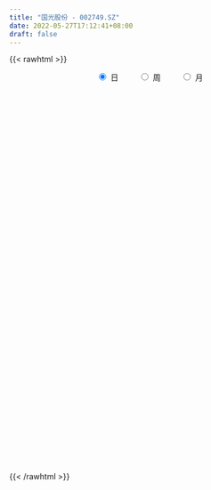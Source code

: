 ```yaml
---
title: "国光股份 - 002749.SZ"
date: 2022-05-27T17:12:41+08:00
draft: false
---
```

{{< rawhtml >}}
    <div style="text-align: center">
        <label style="padding: 1rem;"><input style="margin-right: .5rem" type="radio" name="period" value="D" checked onclick="period_change(this)">日</label>
        <label style="padding: 1rem;"><input style="margin-right: .5rem" type="radio" name="period" value="W" onclick="period_change(this)">周</label>
        <label style="padding: 1rem;"><input style="margin-right: .5rem" type="radio" name="period" value="M" onclick="period_change(this)">月</label>
    </div>
    <div id="chart" style="height: 700px;"></div> 
    <script type="text/javascript">
        const D_v = [9817.64,6810.3,6644.38,10791.42,9591.44,12497.02,9672.7,14234.8,14918.16,9779.6,10439.52,9036.91,10889.94,10435.05,11565.46,10648.99,8795.17,7578.33,17643.97,38269.73,20052.4,9206.77,11705.84,20685.32,8257.22,9374.84,6937.86,8348.95,11379.82,9126.56,8772.72,11186.77,11534.16,6426.44,8635.81,5740.5,11529.08,7577.54,14441.18,7891.84,14193.65,9407.53,4307.14,6549.4,7097.31,9348.91,11517.85,20452.69,10321.7,12765.94,18443.71,5626.1,13160.36,23791.3,13500.43,12505.81,13829.43,7032.11,11682.35,8799.31,39703.59,26715.38,24469.45,28430.51,20807.59,13438.06,21758.08,21716.42,18259.38,13481.73,14653.24,11564.28,11823.86,12579.0,10640.93,16034.87,13812.58,25119.78,14049.4,11939.57,19808.44,13312.33,15206.02,20135.76,25889.21,25656.78,32712.05,26075.63,18724.12,18248.59,30757.99,23300.27,26828.99,17882.11,11355.42,11043.92,10311.3,7605.88,6691.79,6718.62,20251.28,16250.62,9460.61,9299.89,6903.41,12028.29,41428.78,13738.02,13972.67,11404.8,9617.3,9089.46,11852.36,7971.91,8912.51,6117.69,5939.26,6946.0,5128.14,11152.39,8620.28,12046.15,14158.89,13360.2,17954.62,15746.25,26049.22,14254.88,19467.22,22193.07,11066.13,18268.5,16635.42,12708.67,11985.0,8330.0,13090.77,17153.14,16309.17,19740.31,19904.99,13745.9,18206.13,36800.79,38426.51,21342.24,22515.76,16524.69,19436.07,15844.43,18349.74,14714.54,12758.22,11837.4,18440.78,10529.19,13658.23,10962.13,10394.32,10060.47,7511.98,9258.78,8315.66,9572.92,15327.27,9473.74,18329.36,21710.11,33604.6,45794.44,34944.11,17402.13,8795.73,9375.85,9058.81,12861.38,17298.91,16884.0,12864.97,17856.0,23668.0,10577.0,9271.53,46684.0,70603.23,112648.92,69843.42,72574.57,73195.5,43011.16,35649.97,33315.87,35355.52,42266.8,29633.05,29843.94,39246.93,32531.65,54153.47,39222.81,30106.1,37028.64,26732.01,21112.98,12546.0,11697.79,32971.88,18885.16,17055.44,12981.0,11424.91,28909.16,27003.79,27290.15,13813.12,15634.1,15228.71,19013.44,38860.24,58629.97,55408.58,30636.49,52170.58,33893.61,43394.75,61342.21,46300.39,34120.9,38877.67,29979.87,34389.51,29361.83,34989.38,57524.97,31163.28,31260.14,42118.02,34492.32,23803.22,28003.52,47341.65,87259.42,39202.34,31692.32,24962.78,59324.61,345174.73,221975.91,120135.15,111812.6]
const D_histogram = [0.0,0.0030504843,0.0011324708,-0.0086837879,-0.0143709518,-0.0201896787,-0.0141441535,-0.0046101579,-0.003755689,0.0050560061,0.0116616892,0.0165182084,0.0144850677,0.0118511766,0.0058375063,0.0023789077,0.0031929326,0.0010190507,-0.0072874672,-0.045202048,-0.0727421099,-0.0890494511,-0.0779090054,-0.0587078871,-0.0403241655,-0.0258198412,-0.0181946368,-0.0158584194,-0.0131838453,-0.0060358428,-0.0026926844,0.0049697169,0.0005673591,-0.0005545929,0.0048047569,0.0033280682,-0.0061095887,-0.0106663123,-0.0056592123,-0.0011486425,0.0071883882,0.0062320552,0.0051027048,0.0001727676,0.001855376,0.0082091974,0.0065325607,-0.0125871436,-0.0253800178,-0.0422155257,-0.0431328389,-0.0439140049,-0.0351067463,-0.0375191879,-0.0317803182,-0.0249004869,-0.02197455,-0.0203856911,-0.0071889793,0.0107316623,0.0487543534,0.0729322295,0.0826272623,0.0969007681,0.0874903735,0.0785072748,0.0719538294,0.0496295123,0.0484334918,0.0548166313,0.0592493212,0.0564761425,0.052942834,0.0446325173,0.0336619783,0.0340051698,0.0319820419,0.0347502805,0.0402973362,0.0428383409,0.0513755951,0.0524936726,0.0469134411,0.0466761085,0.0503254535,0.068587621,0.0705487259,0.0576639131,0.0553674979,0.0528287108,0.0401696073,0.0011453818,-0.0361384373,-0.0833963237,-0.1098982916,-0.1061540574,-0.0990034593,-0.0954829698,-0.0948301001,-0.0914275582,-0.1093607909,-0.1163882978,-0.1140704018,-0.1007659655,-0.093525888,-0.0890023794,-0.1011938446,-0.1098904272,-0.1163155464,-0.1175879689,-0.1078102596,-0.0926178285,-0.0808646216,-0.0573398952,-0.0300347947,-0.0060882805,0.0101338059,0.0218917111,0.0314361159,0.0440117,0.0527370828,0.0653384173,0.0751881108,0.0844952806,0.097153438,0.0985442005,0.1150454694,0.1161758315,0.126065684,0.1300335481,0.121667643,0.0926306534,0.0850251665,0.0766984587,0.0606955801,0.0493250061,0.0244808867,0.0117942805,-0.0013770807,-0.0035457963,-0.0093093749,-0.0145075192,-0.0040613118,0.0275094431,0.0549931639,0.0683680457,0.0714237911,0.0764189817,0.0828191617,0.0721024157,0.0591657908,0.052873291,0.0434623606,0.0349927878,0.0312171882,0.0230246409,0.0267932181,0.0122092909,0.0012116483,-0.0156946841,-0.0229060862,-0.0310964646,-0.0356541211,-0.0401163276,-0.0604221903,-0.0594875936,-0.0807380266,-0.0833887676,-0.0678048168,-0.0976327994,-0.1322931586,-0.1603716881,-0.1612680385,-0.160309612,-0.1422764747,-0.1166575599,-0.089230984,-0.0619121539,-0.0378217022,-0.0125598836,-0.0009676628,0.0101878793,0.0185918498,0.0553696885,0.1372145444,0.1971375392,0.2166405267,0.2142834316,0.2084729053,0.1809713832,0.1577641968,0.1387246307,0.1223537392,0.0895171207,0.0566076821,0.0146422523,-0.0489314623,-0.1063822171,-0.1523631975,-0.1859085911,-0.2213346936,-0.2599431547,-0.2548720965,-0.2252227919,-0.1899458941,-0.152558078,-0.1042274908,-0.0769250836,-0.0478298098,-0.0296398879,-0.0141742967,0.0206500973,0.0307826614,0.0385647187,0.0437586475,0.0550696033,0.0551435468,0.0636482081,0.0818367255,0.1186884632,0.0888883652,0.0848315358,0.0956849615,0.0876296837,0.096031496,0.1028570727,0.0768956176,0.0259472318,-0.051777998,-0.1015250484,-0.0928230812,-0.0702012104,-0.0167848742,0.028199068,0.046132211,0.056052672,0.0734049032,0.066877546,0.059306234,0.0500914949,0.0589460551,0.0541811427,0.0272725422,0.0127986108,-0.0031330168,0.0476428063,0.0619437854,0.053111207,0.0163873687,-0.0346157528]
const D_fast = [0.0,0.0038131054,0.0021782096,-0.0098089961,-0.019088898,-0.0299550445,-0.0274455577,-0.0190641015,-0.019148555,-0.0090728583,0.0004482472,0.0094343184,0.0110224447,0.0113513477,0.006797054,0.0039331823,0.0055454403,0.0036263212,-0.0065020636,-0.0557171563,-0.1014427457,-0.1400124497,-0.1483492554,-0.1438251088,-0.1355224286,-0.1274730646,-0.1243965194,-0.1260249069,-0.1266462941,-0.1210072523,-0.118337265,-0.1094324344,-0.1136929525,-0.1149535527,-0.1083930137,-0.1090376854,-0.1200027394,-0.127226041,-0.1236337442,-0.119410335,-0.1092762072,-0.1086745264,-0.1085282006,-0.113414946,-0.1112684935,-0.1028623727,-0.1029058693,-0.1251723595,-0.1443102381,-0.1716996274,-0.1834001504,-0.1951598176,-0.1951292456,-0.2069214841,-0.209127694,-0.2084729844,-0.211040685,-0.2145482489,-0.2031487819,-0.1825452248,-0.1323339453,-0.0899230118,-0.0595711635,-0.0210724657,-0.0086102669,0.0020334531,0.013468465,0.0035515261,0.0144638784,0.0345511758,0.053796196,0.0651420529,0.074844453,0.0776922656,0.0751372211,0.0839817051,0.0899540877,0.1014098964,0.1170312862,0.130281876,0.151663029,0.1659045247,0.1720526534,0.183484348,0.1997150563,0.2351241291,0.2547224155,0.256253581,0.2677990402,0.2784674309,0.2758507292,0.2371128492,0.1907944207,0.1226874534,0.0687109126,0.0459166324,0.0283163657,0.0079661128,-0.0150885426,-0.0345428903,-0.0798163206,-0.115940902,-0.1421406065,-0.1540276615,-0.170169056,-0.1878961423,-0.2253860686,-0.261555258,-0.2970592638,-0.3277286785,-0.3449035341,-0.3528655602,-0.3613285087,-0.3521387561,-0.3323423543,-0.3099179102,-0.2911623723,-0.2739315393,-0.2565281056,-0.2329495964,-0.2110399429,-0.1821040042,-0.1534572829,-0.1230262929,-0.0860797761,-0.0600529634,-0.0147903271,0.0153839928,0.0567902663,0.0932665174,0.1153175231,0.1094381968,0.1230890016,0.1339369084,0.1331079248,0.1340686023,0.1153447047,0.1056066685,0.0920910371,0.0890358725,0.0809449501,0.0721199261,0.0815508055,0.1199989212,0.161230933,0.1916978261,0.2126095194,0.2367094554,0.2638144258,0.2711232838,0.2729781066,0.2799039295,0.2813585893,0.2816372134,0.2856659109,0.2832295238,0.2936964055,0.282164801,0.2714700705,0.2506400671,0.2377021434,0.2217376489,0.2082664621,0.1937751737,0.1583637634,0.1444264617,0.1029915221,0.0794935891,0.0781263358,0.0238901534,-0.0438434955,-0.112014947,-0.1532283071,-0.1923472836,-0.2098832649,-0.2134287401,-0.2083099102,-0.1964691186,-0.1818340925,-0.1597122447,-0.1483619396,-0.1346594277,-0.1216074947,-0.0709872339,0.045161258,0.1543686376,0.2280317569,0.2792455197,0.3255532197,0.3432945434,0.3595284062,0.3751699978,0.3893875411,0.3789302028,0.3601726847,0.3218678179,0.2460612378,0.1620149288,0.077943149,-0.0020793925,-0.0928391683,-0.1964334181,-0.255080384,-0.2817367774,-0.2939463531,-0.2946980566,-0.2724243421,-0.2643532058,-0.2472153844,-0.2364354344,-0.2245134174,-0.1845264991,-0.1666982696,-0.1492750326,-0.133141442,-0.1080630854,-0.0942032551,-0.0697865419,-0.031138843,0.0353850104,0.0278070038,0.0449580583,0.0797327243,0.0935848675,0.1259945539,0.1585343987,0.151796848,0.1073352702,0.0166655409,-0.0584627717,-0.0729665748,-0.0678950065,-0.0186748889,0.0333588203,0.0628250161,0.0867586451,0.1224621021,0.1326541313,0.1399093778,0.1432175125,0.1668085865,0.1755889598,0.1554984948,0.1442242161,0.1275093343,0.190195859,0.2199827845,0.2244280078,0.1918010117,0.1321439519]
const D_slow = [0.0,0.0007626211,0.0010457388,-0.0011252082,-0.0047179461,-0.0097653658,-0.0133014042,-0.0144539437,-0.0153928659,-0.0141288644,-0.0112134421,-0.00708389,-0.0034626231,-0.0004998289,0.0009595477,0.0015542746,0.0023525077,0.0026072704,0.0007854036,-0.0105151084,-0.0287006358,-0.0509629986,-0.07044025,-0.0851172217,-0.0951982631,-0.1016532234,-0.1062018826,-0.1101664875,-0.1134624488,-0.1149714095,-0.1156445806,-0.1144021514,-0.1142603116,-0.1143989598,-0.1131977706,-0.1123657535,-0.1138931507,-0.1165597288,-0.1179745319,-0.1182616925,-0.1164645954,-0.1149065816,-0.1136309054,-0.1135877135,-0.1131238695,-0.1110715702,-0.10943843,-0.1125852159,-0.1189302203,-0.1294841018,-0.1402673115,-0.1512458127,-0.1600224993,-0.1694022963,-0.1773473758,-0.1835724975,-0.189066135,-0.1941625578,-0.1959598026,-0.1932768871,-0.1810882987,-0.1628552413,-0.1421984258,-0.1179732337,-0.0961006404,-0.0764738217,-0.0584853643,-0.0460779863,-0.0339696133,-0.0202654555,-0.0054531252,0.0086659104,0.0219016189,0.0330597483,0.0414752428,0.0499765353,0.0579720458,0.0666596159,0.0767339499,0.0874435352,0.1002874339,0.1134108521,0.1251392123,0.1368082395,0.1493896028,0.1665365081,0.1841736896,0.1985896679,0.2124315423,0.22563872,0.2356811219,0.2359674673,0.226932858,0.2060837771,0.1786092042,0.1520706898,0.127319825,0.1034490826,0.0797415575,0.056884668,0.0295444702,0.0004473958,-0.0280702047,-0.053261696,-0.076643168,-0.0988937629,-0.124192224,-0.1516648308,-0.1807437174,-0.2101407097,-0.2370932745,-0.2602477317,-0.2804638871,-0.2947988609,-0.3023075596,-0.3038296297,-0.3012961782,-0.2958232504,-0.2879642215,-0.2769612965,-0.2637770257,-0.2474424214,-0.2286453937,-0.2075215736,-0.1832332141,-0.1585971639,-0.1298357966,-0.1007918387,-0.0692754177,-0.0367670307,-0.0063501199,0.0168075434,0.038063835,0.0572384497,0.0724123447,0.0847435963,0.0908638179,0.0938123881,0.0934681179,0.0925816688,0.0902543251,0.0866274453,0.0856121173,0.0924894781,0.1062377691,0.1233297805,0.1411857282,0.1602904737,0.1809952641,0.199020868,0.2138123157,0.2270306385,0.2378962286,0.2466444256,0.2544487227,0.2602048829,0.2669031874,0.2699555101,0.2702584222,0.2663347512,0.2606082296,0.2528341135,0.2439205832,0.2338915013,0.2187859537,0.2039140553,0.1837295487,0.1628823568,0.1459311526,0.1215229527,0.0884496631,0.048356741,0.0080397314,-0.0320376716,-0.0676067902,-0.0967711802,-0.1190789262,-0.1345569647,-0.1440123902,-0.1471523611,-0.1473942768,-0.144847307,-0.1401993446,-0.1263569224,-0.0920532863,-0.0427689015,0.0113912301,0.064962088,0.1170803144,0.1623231602,0.2017642094,0.2364453671,0.2670338019,0.2894130821,0.3035650026,0.3072255656,0.2949927001,0.2683971458,0.2303063464,0.1838291987,0.1284955253,0.0635097366,-0.0002082875,-0.0565139855,-0.104000459,-0.1421399785,-0.1681968512,-0.1874281221,-0.1993855746,-0.2067955466,-0.2103391207,-0.2051765964,-0.197480931,-0.1878397514,-0.1769000895,-0.1631326887,-0.149346802,-0.1334347499,-0.1129755686,-0.0833034528,-0.0610813615,-0.0398734775,-0.0159522371,0.0059551838,0.0299630578,0.055677326,0.0749012304,0.0813880384,0.0684435389,0.0430622768,0.0198565064,0.0023062039,-0.0018900147,0.0051597523,0.0166928051,0.0307059731,0.0490571989,0.0657765854,0.0806031439,0.0931260176,0.1078625314,0.1214078171,0.1282259526,0.1314256053,0.1306423511,0.1425530527,0.158038999,0.1713168008,0.175413643,0.1667597048]
const D_data = [['2021-05-18', 9.5654, 9.5463, 9.4315, 9.6324],['2021-05-19', 9.5176, 9.5941, 9.4698, 9.6324],['2021-05-20', 9.5846, 9.5367, 9.4507, 9.6133],['2021-05-21', 9.5367, 9.4028, 9.3933, 9.5463],['2021-05-24', 9.4028, 9.4028, 9.355, 9.422],['2021-05-25', 9.4028, 9.355, 9.288, 9.4028],['2021-05-26', 9.3646, 9.4889, 9.3646, 9.5272],['2021-05-27', 9.5654, 9.5654, 9.4889, 9.6037],['2021-05-28', 9.5654, 9.4793, 9.4698, 9.6324],['2021-05-31', 9.4985, 9.6037, 9.4698, 9.6133],['2021-06-01', 9.5367, 9.6228, 9.5367, 9.6611],['2021-06-02', 9.6515, 9.642, 9.5941, 9.6707],['2021-06-03', 9.6133, 9.575, 9.508, 9.6228],['2021-06-04', 9.7118, 9.5651, 9.5358, 9.7118],['2021-06-07', 9.614, 9.5064, 9.4771, 9.6825],['2021-06-08', 9.5162, 9.5162, 9.4477, 9.5553],['2021-06-09', 9.5162, 9.5651, 9.4575, 9.5651],['2021-06-10', 9.5749, 9.526, 9.4966, 9.5749],['2021-06-11', 9.5162, 9.4184, 9.4086, 9.5651],['2021-06-15', 9.4282, 8.9, 8.8022, 9.4868],['2021-06-16', 8.8805, 8.8022, 8.6849, 8.9294],['2021-06-17', 8.8316, 8.7533, 8.7436, 8.8805],['2021-06-18', 8.7827, 9.0076, 8.7142, 9.0272],['2021-06-21', 9.037, 9.125, 8.8022, 9.1641],['2021-06-22', 9.1152, 9.1641, 9.0467, 9.213],['2021-06-23', 9.1934, 9.1641, 9.0663, 9.2032],['2021-06-24', 9.1054, 9.1054, 9.0663, 9.1739],['2021-06-25', 9.1152, 9.037, 9.0272, 9.1739],['2021-06-28', 8.9978, 9.0272, 8.9489, 9.0761],['2021-06-29', 9.0272, 9.0859, 8.9783, 9.1934],['2021-06-30', 9.0761, 9.0467, 8.9489, 9.1641],['2021-07-01', 9.1934, 9.1152, 9.0467, 9.2912],['2021-07-02', 9.1641, 8.9587, 8.8707, 9.1739],['2021-07-05', 8.9587, 8.9685, 8.8707, 9.0174],['2021-07-06', 8.9685, 9.0467, 8.8511, 9.0663],['2021-07-07', 9.0467, 8.9587, 8.9294, 9.0467],['2021-07-08', 8.9587, 8.812, 8.7827, 8.9783],['2021-07-09', 8.8414, 8.812, 8.7044, 8.8511],['2021-07-12', 8.9, 8.9098, 8.7631, 8.9783],['2021-07-13', 8.9587, 8.9098, 8.8414, 8.9587],['2021-07-14', 8.8805, 8.9783, 8.8805, 9.0467],['2021-07-15', 8.9489, 8.8707, 8.8316, 8.9783],['2021-07-16', 8.8511, 8.8511, 8.812, 8.9],['2021-07-19', 8.8707, 8.7729, 8.7436, 8.8707],['2021-07-20', 8.7436, 8.8316, 8.6946, 8.8805],['2021-07-21', 8.7827, 8.9, 8.7338, 8.9294],['2021-07-22', 8.9294, 8.8022, 8.7533, 8.9294],['2021-07-23', 8.8022, 8.5088, 8.4795, 8.8022],['2021-07-26', 8.4404, 8.4697, 8.3817, 8.5577],['2021-07-27', 8.4697, 8.2937, 8.2937, 8.5088],['2021-07-28', 8.2937, 8.3915, 8.0198, 8.4306],['2021-07-29', 8.411, 8.3328, 8.2643, 8.411],['2021-07-30', 8.3034, 8.4208, 8.0394, 8.4599],['2021-08-02', 8.3915, 8.2448, 8.1372, 8.3915],['2021-08-03', 8.2643, 8.3034, 8.1763, 8.3621],['2021-08-04', 8.3034, 8.3034, 8.2252, 8.3621],['2021-08-05', 8.3719, 8.235, 8.235, 8.4599],['2021-08-06', 8.2643, 8.1861, 8.1176, 8.2643],['2021-08-09', 8.147, 8.3328, 8.147, 8.4306],['2021-08-10', 8.3328, 8.4501, 8.3132, 8.499],['2021-08-11', 8.4599, 8.8511, 8.411, 8.9587],['2021-08-12', 8.8511, 8.8707, 8.7925, 8.9489],['2021-08-13', 8.9098, 8.8218, 8.7338, 8.9587],['2021-08-16', 8.8414, 8.9978, 8.7827, 9.1641],['2021-08-17', 8.9881, 8.7729, 8.7338, 8.9881],['2021-08-18', 8.7729, 8.7827, 8.7044, 8.8707],['2021-08-19', 8.7827, 8.8218, 8.6653, 8.9392],['2021-08-20', 8.7533, 8.5871, 8.4404, 8.7631],['2021-08-23', 8.5871, 8.8218, 8.5871, 8.8707],['2021-08-24', 8.8218, 8.9685, 8.7631, 8.9881],['2021-08-25', 8.9196, 9.0174, 8.9, 9.0761],['2021-08-26', 8.9294, 8.9783, 8.9294, 9.0956],['2021-08-27', 9.0272, 8.9978, 8.9196, 9.0761],['2021-08-30', 8.9978, 8.9489, 8.9, 9.0956],['2021-08-31', 8.9489, 8.9, 8.8511, 9.0076],['2021-09-01', 8.9196, 9.0467, 8.8903, 9.0956],['2021-09-02', 9.0761, 9.0467, 8.9392, 9.1054],['2021-09-03', 8.9978, 9.1445, 8.9978, 9.4282],['2021-09-06', 9.1445, 9.2423, 9.0565, 9.2717],['2021-09-07', 9.2912, 9.2717, 9.1543, 9.301],['2021-09-08', 9.2717, 9.4282, 9.2326, 9.4477],['2021-09-09', 9.4673, 9.4184, 9.3304, 9.4673],['2021-09-10', 9.4086, 9.3793, 9.3401, 9.5651],['2021-09-13', 9.3499, 9.4868, 9.2032, 9.5358],['2021-09-14', 9.4966, 9.6042, 9.3988, 9.7314],['2021-09-15', 9.5553, 9.9172, 9.5455, 9.9759],['2021-09-16', 9.8878, 9.8487, 9.7118, 10.1128],['2021-09-17', 9.8389, 9.7118, 9.4379, 9.9954],['2021-09-22', 9.702, 9.8781, 9.5749, 9.927],['2021-09-23', 9.8781, 9.9367, 9.8096, 10.0541],['2021-09-24', 10.0639, 9.8389, 9.7803, 10.1323],['2021-09-27', 9.8389, 9.4184, 9.3695, 9.9367],['2021-09-28', 9.389, 9.2521, 9.0467, 9.3988],['2021-09-29', 9.213, 8.8805, 8.8511, 9.213],['2021-09-30', 8.9783, 8.8903, 8.8218, 8.9783],['2021-10-08', 8.9392, 9.1445, 8.9196, 9.213],['2021-10-11', 9.2717, 9.1543, 9.0565, 9.2815],['2021-10-12', 9.1641, 9.0761, 8.9587, 9.1837],['2021-10-13', 9.0174, 8.9881, 8.9294, 9.0859],['2021-10-14', 8.9196, 8.9685, 8.9098, 9.0467],['2021-10-15', 8.9489, 8.5871, 8.5186, 8.9489],['2021-10-18', 8.4599, 8.5675, 8.3719, 8.6164],['2021-10-19', 8.5186, 8.5773, 8.5186, 8.7436],['2021-10-20', 8.5382, 8.6653, 8.5088, 8.6946],['2021-10-21', 8.724, 8.5577, 8.5382, 8.812],['2021-10-22', 8.5479, 8.4697, 8.3719, 8.6849],['2021-10-25', 8.4697, 8.147, 7.9318, 8.4697],['2021-10-26', 8.2056, 8.0296, 8.0198, 8.2056],['2021-10-27', 7.9709, 7.9024, 7.8633, 8.0589],['2021-10-28', 7.9024, 7.8242, 7.7264, 7.9513],['2021-10-29', 7.8144, 7.8633, 7.8144, 7.9611],['2021-11-01', 7.8927, 7.8829, 7.834, 7.9905],['2021-11-02', 7.9122, 7.8046, 7.7362, 8.0198],['2021-11-03', 7.834, 7.9513, 7.8046, 7.9611],['2021-11-04', 7.9611, 8.0589, 7.8829, 8.0883],['2021-11-05', 8.0687, 8.0981, 7.9807, 8.1078],['2021-11-08', 8.1176, 8.0687, 8.0003, 8.1176],['2021-11-09', 8.0785, 8.0589, 8.0296, 8.1372],['2021-11-10', 8.0589, 8.0687, 8.0003, 8.1176],['2021-11-11', 8.0589, 8.1567, 8.0589, 8.1763],['2021-11-12', 8.1176, 8.1665, 8.0394, 8.2056],['2021-11-15', 8.2056, 8.2839, 8.1274, 8.2839],['2021-11-16', 8.2839, 8.3328, 8.2448, 8.4208],['2021-11-17', 8.323, 8.411, 8.235, 8.4893],['2021-11-18', 8.411, 8.5577, 8.3621, 8.5675],['2021-11-19', 8.6066, 8.5088, 8.4404, 8.6946],['2021-11-22', 8.5382, 8.812, 8.5088, 8.8316],['2021-11-23', 8.8903, 8.7436, 8.6751, 8.8903],['2021-11-24', 8.7631, 8.9685, 8.6946, 8.9978],['2021-11-25', 8.9978, 9.0272, 8.9, 9.1348],['2021-11-26', 8.9881, 8.9587, 8.9, 9.0174],['2021-11-29', 8.812, 8.6849, 8.6066, 8.8707],['2021-11-30', 8.8609, 8.9294, 8.7436, 9.0663],['2021-12-01', 8.8511, 8.9489, 8.8511, 9.0663],['2021-12-02', 8.9489, 8.8511, 8.8511, 8.9978],['2021-12-03', 8.9098, 8.8903, 8.8022, 9.037],['2021-12-06', 8.9, 8.6653, 8.6555, 8.9],['2021-12-07', 8.8805, 8.7436, 8.5675, 8.8805],['2021-12-08', 9.037, 8.6849, 8.5675, 9.0761],['2021-12-09', 8.6849, 8.7925, 8.5088, 8.7925],['2021-12-10', 8.8022, 8.7338, 8.6849, 8.9],['2021-12-13', 8.6849, 8.7142, 8.6555, 8.7729],['2021-12-14', 8.7142, 8.9294, 8.6751, 9.0076],['2021-12-15', 8.9978, 9.3304, 8.9392, 9.5064],['2021-12-16', 9.2815, 9.4868, 9.2032, 9.6433],['2021-12-17', 9.4868, 9.4868, 9.389, 9.6042],['2021-12-20', 9.4379, 9.4771, 9.3108, 9.5944],['2021-12-21', 9.5064, 9.6042, 9.4771, 9.6727],['2021-12-22', 9.6238, 9.7411, 9.5553, 9.7803],['2021-12-23', 9.8096, 9.6042, 9.5455, 9.8096],['2021-12-24', 9.5749, 9.5944, 9.5553, 9.79],['2021-12-27', 9.5847, 9.702, 9.5064, 9.7314],['2021-12-28', 9.7216, 9.6922, 9.6042, 9.7509],['2021-12-29', 9.614, 9.7216, 9.5847, 9.7705],['2021-12-30', 9.7216, 9.8096, 9.5944, 9.8487],['2021-12-31', 9.7998, 9.7803, 9.7411, 9.9563],['2022-01-04', 9.7998, 9.9759, 9.7803, 10.015],['2022-01-05', 9.9759, 9.7705, 9.7314, 9.9759],['2022-01-06', 9.702, 9.79, 9.6531, 9.8976],['2022-01-07', 9.8389, 9.6727, 9.5944, 9.8585],['2022-01-10', 9.79, 9.7509, 9.5944, 9.79],['2022-01-11', 9.8096, 9.7118, 9.6531, 9.8781],['2022-01-12', 9.7118, 9.7314, 9.6336, 9.8683],['2022-01-13', 9.8096, 9.7118, 9.6433, 9.8585],['2022-01-14', 9.7118, 9.4379, 9.4184, 9.7509],['2022-01-17', 9.5847, 9.6336, 9.4771, 9.7314],['2022-01-18', 9.6336, 9.2717, 9.1837, 9.6825],['2022-01-19', 9.3108, 9.3988, 9.2032, 9.4673],['2022-01-20', 9.702, 9.6238, 9.0565, 9.702],['2022-01-21', 9.6238, 8.9685, 8.9, 9.7509],['2022-01-24', 8.7827, 8.6555, 8.5284, 8.8316],['2022-01-25', 8.5284, 8.4599, 8.3328, 8.7436],['2022-01-26', 8.4599, 8.5968, 8.3915, 8.6653],['2022-01-27', 8.5284, 8.4893, 8.4012, 8.6066],['2022-01-28', 8.5088, 8.6262, 8.4012, 8.636],['2022-02-07', 8.724, 8.724, 8.4208, 8.724],['2022-02-08', 8.724, 8.7925, 8.6066, 8.8218],['2022-02-09', 8.7925, 8.8609, 8.7044, 8.8609],['2022-02-10', 8.8414, 8.9, 8.7827, 8.9],['2022-02-11', 8.8414, 9.0076, 8.8022, 9.0076],['2022-02-14', 9.0076, 8.9098, 8.8218, 9.0467],['2022-02-15', 8.8707, 8.9489, 8.7338, 8.9489],['2022-02-16', 8.8707, 8.9587, 8.8707, 8.9783],['2022-02-17', 9.037, 9.4477, 8.9196, 9.526],['2022-02-18', 9.3597, 10.3964, 9.3108, 10.3964],['2022-02-21', 10.1226, 10.6311, 10.0834, 10.905],['2022-02-22', 10.4062, 10.504, 10.1226, 10.6311],['2022-02-23', 10.6507, 10.4551, 10.3475, 11.1299],['2022-02-24', 10.504, 10.5725, 10.2301, 10.7681],['2022-02-25', 10.6605, 10.3866, 10.3182, 10.6605],['2022-02-28', 10.4453, 10.4649, 10.1519, 10.4942],['2022-03-01', 10.3671, 10.5529, 10.2986, 10.6116],['2022-03-02', 10.4551, 10.6311, 10.3084, 10.6507],['2022-03-03', 10.6996, 10.416, 10.3377, 10.8267],['2022-03-04', 10.504, 10.3377, 10.2791, 10.5627],['2022-03-07', 10.2986, 10.0932, 10.0248, 10.3671],['2022-03-08', 10.0932, 9.5651, 9.5162, 10.1421],['2022-03-09', 9.5944, 9.2912, 9.0174, 9.7411],['2022-03-10', 9.4575, 9.0859, 9.037, 9.5553],['2022-03-11', 8.9196, 8.9196, 8.7142, 8.9881],['2022-03-14', 8.8903, 8.5675, 8.5577, 8.9],['2022-03-15', 8.5382, 8.147, 8.1274, 8.6262],['2022-03-16', 8.235, 8.4012, 8.0589, 8.4697],['2022-03-17', 8.5088, 8.6066, 8.4404, 8.7142],['2022-03-18', 8.6262, 8.6751, 8.499, 8.6946],['2022-03-21', 8.7338, 8.7436, 8.6066, 8.7533],['2022-03-22', 8.9, 8.9881, 8.8805, 9.2423],['2022-03-23', 8.9881, 8.8316, 8.8316, 9.037],['2022-03-24', 8.8316, 8.9294, 8.6653, 8.9685],['2022-03-25', 8.9685, 8.8609, 8.8316, 9.0272],['2022-03-28', 8.8609, 8.8707, 8.6164, 8.9489],['2022-03-29', 8.8903, 9.2228, 8.8414, 9.2228],['2022-03-30', 9.1934, 9.0272, 8.9294, 9.1934],['2022-03-31', 8.9783, 9.0467, 8.9489, 9.3793],['2022-04-01', 9.0565, 9.0565, 8.9685, 9.1934],['2022-04-06', 9.0663, 9.1934, 9.0174, 9.213],['2022-04-07', 9.1054, 9.1054, 9.0663, 9.3304],['2022-04-08', 9.1445, 9.2619, 8.9489, 9.2912],['2022-04-11', 9.2228, 9.4966, 9.1739, 9.5847],['2022-04-12', 9.389, 9.9465, 9.301, 10.015],['2022-04-13', 9.8878, 9.2032, 9.1739, 9.8878],['2022-04-14', 9.2521, 9.4966, 9.1837, 9.5749],['2022-04-15', 9.4868, 9.7705, 9.389, 9.8781],['2022-04-18', 9.6825, 9.614, 9.4282, 9.7509],['2022-04-19', 9.5358, 9.8976, 9.4868, 9.9759],['2022-04-20', 9.8781, 10.0052, 9.79, 10.2497],['2022-04-21', 10.0052, 9.6238, 9.5455, 10.0248],['2022-04-22', 9.526, 9.1543, 9.0663, 9.526],['2022-04-25', 9.037, 8.4697, 8.4501, 9.037],['2022-04-26', 8.6164, 8.4208, 8.3328, 8.8511],['2022-04-27', 8.3132, 8.9685, 8.1567, 9.0467],['2022-04-28', 8.9783, 9.1641, 8.6262, 9.1641],['2022-04-29', 9.2619, 9.7216, 9.1934, 9.79],['2022-05-05', 9.4771, 9.8878, 9.2717, 9.9759],['2022-05-06', 9.5847, 9.7509, 9.3206, 9.79],['2022-05-09', 9.7314, 9.7705, 9.6433, 9.8878],['2022-05-10', 9.6727, 9.9954, 9.5944, 10.1421],['2022-05-11', 9.9856, 9.79, 9.7705, 10.1323],['2022-05-12', 9.8194, 9.7998, 9.6531, 9.8683],['2022-05-13', 9.79, 9.79, 9.702, 10.2106],['2022-05-16', 9.8096, 10.0737, 9.8096, 10.0932],['2022-05-17', 9.9661, 9.9759, 9.0956, 9.9856],['2022-05-18', 9.6727, 9.6629, 9.5064, 9.8781],['2022-05-19', 9.6629, 9.7411, 9.3988, 9.7998],['2022-05-20', 9.8585, 9.6629, 9.6042, 9.8781],['2022-05-23', 9.6629, 10.6311, 9.6238, 10.6311],['2022-05-24', 11.6092, 10.416, 10.0541, 11.6972],['2022-05-25', 9.6727, 10.2106, 9.5944, 10.2204],['2022-05-26', 10.0052, 9.79, 9.614, 10.0345],['2022-05-27', 9.8, 9.39, 9.3, 9.86]]
const W_v = [22789.81,17798.23,15242.21,14220.26,16185.59,14060.43,12535.84,41315.82,25367.81,21975.41,22274.64,34034.59,24111.39,17578.49,21837.12,55577.7,37577.27,42574.25,75586.13,60915.53,56324.04,24833.3,18634.2,15984.16,18836.8,16802.8,23580.64,16210.08,18005.53,14020.51,7979.95,5103.99,18221.34,12648.44,13683.25,37550.91,63242.98,19497.97,26112.47,19752.8,33071.9,28279.08,59795.12,22120.26,26746.67,21721.24,17045.1,17699.62,31422.52,39010.56,23433.31,17508.57,17817.77,32876.78,28812.66,41853.17,26716.98,39523.21,36023.02,41199.76,24367.65,16000.47,13654.35,30716.16,43620.41,37440.17,42877.07,44649.21,60162.12,22584.56,23741.3,29331.43,26633.96,40969.12,24259.03,12955.29,19192.3,43484.21,31387.23,27760.11,51779.25,64861.86,114728.94,162068.3,108953.91,68468.4,85676.61,99596.32,91457.0,95065.36,79222.93,27830.18,78151.4,56507.13,37925.17,52042.64,61312.65,75933.58,36496.37,48798.94,46612.02,43597.6,40004.29,32295.72,33607.61,34123.17,27850.85,43465.98,74268.21,130581.77,116926.35,76367.66,72856.9,12273.0,62797.86,63549.83,54590.55,51685.09,51059.85,56777.1,34248.25,41330.07,33723.53,41480.74,54251.83,100322.44,168611.56,108952.45,94728.76,99731.56,85151.29,81846.63,137567.38,158380.33,118514.32,101614.63,64903.41,53904.98,174741.08,90181.23,231687.38,135183.01,126856.82,103507.22,225513.09,186484.26,133386.05,154566.09,108316.16,150223.55,66792.9,131944.8,255819.73,233376.46,206766.96,215981.36,280937.34,147541.83,137753.02,71796.01,87128.92,93377.01,90491.13,39008.15,28873.04,19515.49,58766.7,36806.07,33725.82,63338.01,96855.71,82476.5,39560.74,38161.2,52625.57,62946.64,42269.65,44448.14,94997.31,82942.39,70736.47,63363.16,65594.06,83242.18,71259.47,128970.35,65218.7,173644.58,79708.17,96718.5,69348.84,86077.46,119823.87,169745.12,108240.79,32765.73,73078.3,48197.86,60914.12,50581.02,56231.92,79234.74,53604.19,52000.03,39909.37,50241.34,54966.16,60317.81,70659.08,111370.08,106150.66,69782.49,78187.16,74315.76,130469.43,67730.7,79366.79,11043.92,51578.87,53942.82,90161.57,43943.93,37786.07,73266.11,93030.52,67927.59,86198.38,128521.57,92670.69,68280.13,45075.15,49986.61,128912.25,79576.63,77765.26,160803.76,371273.5700000001,176221.21,194998.8,127525.73,93591.27,108441.13,49876.25,235705.86,219051.86,167598.26,88688.25,159677.22,230458.51,858423.0]
const W_histogram = [0.0,-0.0309962393,-0.0451802987,-0.0625690006,-0.0897317594,-0.0770134709,-0.0568162517,-0.0075314287,0.0217635859,0.0453488654,0.0592548573,0.0892235347,0.1052004979,0.0890452854,0.0934078537,0.1111973001,0.1347039816,0.1161887418,0.1981508431,0.2018998153,0.0822219234,-0.0257682605,-0.103897106,-0.1375980799,-0.1336822217,-0.1457904174,-0.1230175553,-0.1126209152,-0.1339716548,-0.1919334274,-0.1978459235,-0.1898193098,-0.1397248617,-0.0835991725,-0.0633187262,0.0101569943,0.0623518075,0.0875957785,0.1231871255,0.1132822682,0.124351253,0.0799601095,0.0666616175,0.0487629727,0.0018835045,-0.0458314784,-0.0521271805,-0.0497290236,-0.0225828723,0.0201200196,-0.0085511806,-0.0008870794,0.0245439063,0.0586560014,0.0838875741,0.1227734891,0.1282111865,0.1567473727,0.1226159915,0.0106699657,-0.0763409914,-0.1102175055,-0.1107097479,-0.1795928598,-0.2765748542,-0.3107494,-0.288603006,-0.2566562831,-0.1729740111,-0.1503170205,-0.1408446367,-0.1096960979,-0.0702562262,-0.0588549739,-0.0591669847,-0.0485962699,-0.0192927473,0.0003743852,0.0253184962,0.0380500397,0.0809314827,0.1140680087,0.1860948818,0.2337145353,0.2931227885,0.3224099072,0.3573509847,0.3974080574,0.3509123733,0.2656658749,0.1479392162,0.0650965001,-0.0200095317,-0.0607562782,-0.101240609,-0.1115488838,-0.085568943,-0.0794607069,-0.0600367956,-0.0657910095,-0.0495733637,-0.0534810081,-0.0624199868,-0.0863397074,-0.0964365464,-0.1499614052,-0.1705692779,-0.1763324291,-0.1420418291,-0.0343742728,0.0473994566,0.0862699436,0.0866850852,0.0892047206,0.0885662465,0.0743757235,0.0569368652,0.0387569576,0.0448131581,-0.0136338348,-0.0581185793,-0.0706660337,-0.0654785313,-0.0436052647,-0.0283838378,0.0658680963,0.1237451631,0.122864381,0.1465757017,0.1043325887,0.038273156,0.0104013152,0.0053111011,-0.0603714522,-0.0563136592,-0.0904872517,-0.116574123,-0.1271523438,-0.1043764213,-0.0787411949,-0.0115455364,0.046594314,0.0741423511,0.1420402551,0.2624375811,0.2663452545,0.29163076,0.2985671063,0.2947963944,0.3302295318,0.3100990611,0.2530466747,0.2479164112,0.1889565487,0.177662055,0.1744580177,0.2377495025,0.194184725,0.1660682279,0.1291888553,0.0512183052,-0.0637892122,-0.1042773084,-0.1585711154,-0.2244178382,-0.2099093686,-0.1880502611,-0.1854989227,-0.2045243784,-0.2398796541,-0.256828205,-0.2583217263,-0.260450676,-0.232361338,-0.2064155083,-0.2236035895,-0.2639786703,-0.2838067865,-0.3220447746,-0.3355023555,-0.2806804178,-0.2884639652,-0.2837506985,-0.2091571596,-0.1222710153,-0.0472213242,0.0019303699,0.0780578623,0.1028261623,0.1042411291,0.0833934131,0.0751238541,0.0328806634,0.0423014364,-0.0300368544,-0.0606318403,-0.0645398168,-0.0763982188,-0.0716905251,-0.0560894072,-0.0491881061,-0.0648435947,-0.0655762281,-0.0636408001,-0.0643546192,-0.0546875163,-0.0632360312,-0.0663806555,-0.0751841359,-0.0313547302,-0.0123090918,0.0314201327,0.0714087164,0.1124160526,0.1578910176,0.1903143193,0.1437749824,0.1266152562,0.0766866441,0.0367414574,-0.0261428979,-0.0463655741,-0.0493022129,-0.0236583272,0.0254756856,0.0536224094,0.0613946567,0.1138913773,0.1502210647,0.1791676456,0.1828303671,0.1619193351,0.1113614707,0.0527292825,0.0381745234,0.1162125346,0.1586747623,0.1737559155,0.0831093925,0.005653638,-0.0320261847,-0.0421015782,-0.0336255103,0.0054600798,-0.0101123589,0.0164241952,0.033591423,0.0445350555,0.0402961757,0.0173669419]
const W_fast = [0.0,-0.0387452991,-0.0642244332,-0.0972553852,-0.1468510839,-0.1533861632,-0.1473930069,-0.099991041,-0.06525513,-0.0303326341,-0.0016129279,0.0506616332,0.0929387208,0.0990448297,0.1267593614,0.1723481328,0.2295308098,0.2400627554,0.3715625675,0.4257864936,0.3266640824,0.2122318334,0.1081287115,0.0400282175,0.0105235203,-0.0380322797,-0.0460138064,-0.0637723951,-0.1186160484,-0.2245611779,-0.2799351549,-0.3193633687,-0.3042001359,-0.2689742398,-0.2645234752,-0.188508506,-0.1207257409,-0.0735828253,-0.0071946969,0.0112210128,0.0533778109,0.0289766947,0.0323436072,0.0266357054,-0.0197728866,-0.0789457391,-0.0982732363,-0.1083073354,-0.086806902,-0.0390740052,-0.0698830006,-0.0624406693,-0.0308737069,0.0179023884,0.0641058547,0.133685142,0.171175636,0.2388986654,0.235421282,0.1261427477,0.0200465427,-0.0413843477,-0.0695540271,-0.183335354,-0.3494610619,-0.4613229577,-0.5113273153,-0.5435446631,-0.5031058938,-0.5180281584,-0.5437669337,-0.5400424194,-0.5181666043,-0.5214790955,-0.5365828525,-0.5381612051,-0.5136808693,-0.4939201405,-0.4626464055,-0.4404023521,-0.3772880384,-0.3156345102,-0.1970839167,-0.0910356293,0.0416533209,0.1515429165,0.2758217402,0.4152308272,0.4564632364,0.4376332067,0.3568913521,0.2903227611,0.2002143463,0.1442785303,0.0784840473,0.0402885515,0.0448762565,0.0311193159,0.0355340284,0.013332062,0.0171563669,-0.0001215295,-0.024665505,-0.0701701524,-0.1043761279,-0.1953913381,-0.2586415302,-0.3084877887,-0.309707646,-0.2106336579,-0.1170100643,-0.0565720914,-0.0344856785,-0.009664863,0.0118382246,0.0162416325,0.0130369905,0.0045463223,0.0218058122,-0.0400496394,-0.0990640286,-0.1292779914,-0.1404601219,-0.1294881715,-0.1213627041,-0.0106437458,0.0781696118,0.1080049248,0.168360171,0.1522002052,0.0957090615,0.0704375494,0.0666751106,-0.0141003057,-0.0241209275,-0.0809163329,-0.136146735,-0.1785130417,-0.1818312245,-0.1758812968,-0.1115720225,-0.0417835936,0.0043000313,0.1077079991,0.2937147203,0.3642087074,0.4624019029,0.5439800258,0.6139084124,0.7318989328,0.7892932274,0.7955025097,0.852351349,0.8406306237,0.8737516437,0.9141621108,1.0368909712,1.041872375,1.0552729349,1.0506907761,0.9855248023,0.8545699818,0.7880125586,0.6940759727,0.5721247904,0.5341559178,0.5090024601,0.4651790677,0.3950225174,0.2996973282,0.2185417261,0.1524677732,0.0852261545,0.0552251581,0.0295671106,-0.043521868,-0.1498916163,-0.2406714291,-0.3594206109,-0.4567537806,-0.4721019474,-0.5520014861,-0.618225894,-0.595921645,-0.5396032546,-0.4763588945,-0.4267246079,-0.3310826499,-0.2806078093,-0.2531325603,-0.2531319229,-0.2426205185,-0.2766435433,-0.2566474112,-0.3364949156,-0.3822478615,-0.4022907923,-0.433248749,-0.4464636866,-0.4448849204,-0.4502806459,-0.4821470331,-0.4992737236,-0.5132484956,-0.5300509695,-0.5340557456,-0.5584132683,-0.5781530565,-0.6057525709,-0.5697618477,-0.5537934823,-0.5022092246,-0.4443684618,-0.3752571125,-0.2903093931,-0.2103075116,-0.2209031028,-0.206409015,-0.237165966,-0.2679257884,-0.3373458682,-0.3691599379,-0.38442213,-0.364692826,-0.3091898918,-0.2676375657,-0.2445166542,-0.1635470892,-0.0896621357,-0.0159236434,0.0334466698,0.0530154717,0.0302979749,-0.0151518927,-0.0201630209,0.0869281239,0.1690590422,0.2275791743,0.1577099994,0.0816676545,0.0359812856,0.0153804976,0.0154501879,0.0559007978,0.0378002695,0.0684428724,0.0940079559,0.1160853523,0.1219205164,0.103333018]
const W_slow = [0.0,-0.0077490598,-0.0190441345,-0.0346863847,-0.0571193245,-0.0763726922,-0.0905767552,-0.0924596123,-0.0870187159,-0.0756814995,-0.0608677852,-0.0385619015,-0.012261777,0.0099995443,0.0333515077,0.0611508328,0.0948268282,0.1238740136,0.1734117244,0.2238866782,0.2444421591,0.2380000939,0.2120258175,0.1776262975,0.144205742,0.1077581377,0.0770037489,0.0488485201,0.0153556064,-0.0326277505,-0.0820892314,-0.1295440588,-0.1644752742,-0.1853750674,-0.2012047489,-0.1986655003,-0.1830775484,-0.1611786038,-0.1303818224,-0.1020612554,-0.0709734421,-0.0509834148,-0.0343180104,-0.0221272672,-0.0216563911,-0.0331142607,-0.0461460558,-0.0585783117,-0.0642240298,-0.0591940249,-0.06133182,-0.0615535899,-0.0554176133,-0.0407536129,-0.0197817194,0.0109116529,0.0429644495,0.0821512927,0.1128052906,0.115472782,0.0963875341,0.0688331578,0.0411557208,-0.0037424942,-0.0728862077,-0.1505735577,-0.2227243092,-0.28688838,-0.3301318827,-0.3677111379,-0.402922297,-0.4303463215,-0.4479103781,-0.4626241216,-0.4774158677,-0.4895649352,-0.494388122,-0.4942945257,-0.4879649017,-0.4784523918,-0.4582195211,-0.4297025189,-0.3831787985,-0.3247501647,-0.2514694675,-0.1708669907,-0.0815292445,0.0178227698,0.1055508631,0.1719673319,0.2089521359,0.2252262609,0.220223878,0.2050348085,0.1797246562,0.1518374353,0.1304451995,0.1105800228,0.0955708239,0.0791230715,0.0667297306,0.0533594786,0.0377544819,0.016169555,-0.0079395816,-0.0454299329,-0.0880722523,-0.1321553596,-0.1676658169,-0.1762593851,-0.1644095209,-0.142842035,-0.1211707637,-0.0988695836,-0.0767280219,-0.058134091,-0.0438998747,-0.0342106353,-0.0230073458,-0.0264158045,-0.0409454494,-0.0586119578,-0.0749815906,-0.0858829068,-0.0929788662,-0.0765118421,-0.0455755514,-0.0148594561,0.0217844693,0.0478676165,0.0574359055,0.0600362343,0.0613640095,0.0462711465,0.0321927317,0.0095709188,-0.019572612,-0.0513606979,-0.0774548032,-0.097140102,-0.1000264861,-0.0883779076,-0.0698423198,-0.034332256,0.0312771393,0.0978634529,0.1707711429,0.2454129195,0.3191120181,0.401669401,0.4791941663,0.542455835,0.6044349378,0.651674075,0.6960895887,0.7397040931,0.7991414687,0.84768765,0.889204707,0.9215019208,0.9343064971,0.9183591941,0.892289867,0.8526470881,0.7965426286,0.7440652864,0.6970527211,0.6506779905,0.5995468959,0.5395769823,0.4753699311,0.4107894995,0.3456768305,0.287586496,0.2359826189,0.1800817216,0.114087054,0.0431353574,-0.0373758363,-0.1212514252,-0.1914215296,-0.2635375209,-0.3344751955,-0.3867644854,-0.4173322393,-0.4291375703,-0.4286549778,-0.4091405122,-0.3834339716,-0.3573736894,-0.3365253361,-0.3177443726,-0.3095242067,-0.2989488476,-0.3064580612,-0.3216160213,-0.3377509755,-0.3568505302,-0.3747731615,-0.3887955132,-0.4010925398,-0.4173034384,-0.4336974955,-0.4496076955,-0.4656963503,-0.4793682293,-0.4951772371,-0.511772401,-0.530568435,-0.5384071175,-0.5414843905,-0.5336293573,-0.5157771782,-0.4876731651,-0.4482004107,-0.4006218309,-0.3646780852,-0.3330242712,-0.3138526102,-0.3046672458,-0.3112029703,-0.3227943638,-0.3351199171,-0.3410344988,-0.3346655774,-0.3212599751,-0.3059113109,-0.2774384666,-0.2398832004,-0.195091289,-0.1493836972,-0.1089038634,-0.0810634958,-0.0678811751,-0.0583375443,-0.0292844107,0.0103842799,0.0538232588,0.0746006069,0.0760140164,0.0680074702,0.0574820757,0.0490756981,0.0504407181,0.0479126284,0.0520186772,0.0604165329,0.0715502968,0.0816243407,0.0859660762]
const W_data = [['2017-07-14', 10.9014, 10.5649, 10.3649, 10.9395],['2017-07-21', 10.5554, 10.0792, 9.6824, 10.5554],['2017-07-28', 10.0697, 10.1348, 9.9411, 10.2697],['2017-08-04', 10.1125, 9.9618, 9.9554, 10.2284],['2017-08-11', 9.9205, 9.6506, 9.6284, 10.0284],['2017-08-18', 9.7364, 10.0348, 9.6887, 10.1348],['2017-08-25', 10.0125, 10.1522, 9.9364, 10.2014],['2017-09-01', 10.2237, 10.6665, 10.2237, 10.8538],['2017-09-08', 10.6665, 10.6221, 10.557, 10.8538],['2017-09-15', 10.6348, 10.7094, 10.5475, 10.8411],['2017-09-22', 10.6983, 10.7221, 10.4856, 10.8379],['2017-09-29', 10.7141, 11.0951, 10.4887, 11.2697],['2017-10-13', 11.2348, 11.1189, 10.9522, 11.2697],['2017-10-20', 11.1395, 10.7935, 10.6205, 11.1427],['2017-10-27', 10.7935, 11.0951, 10.7236, 11.2316],['2017-11-03', 11.0951, 11.4125, 10.7157, 11.7427],['2017-11-10', 11.43, 11.7062, 11.2395, 11.8125],['2017-11-17', 11.7935, 11.3094, 11.2776, 12.0586],['2017-11-24', 11.4094, 12.8887, 11.2697, 13.0141],['2017-12-01', 12.6998, 12.33, 12.1919, 13.0157],['2017-12-08', 12.0109, 10.6157, 10.3998, 12.0109],['2017-12-15', 10.6157, 10.2014, 10.1586, 10.7141],['2017-12-22', 10.1681, 10.0506, 9.6919, 10.3014],['2017-12-29', 10.0157, 10.2348, 9.7776, 10.2633],['2018-01-05', 10.2379, 10.5395, 10.1141, 10.6094],['2018-01-12', 10.5871, 10.2221, 10.1395, 10.6141],['2018-01-19', 10.2221, 10.5935, 10.1427, 10.8729],['2018-01-26', 10.6189, 10.4427, 10.3744, 10.6951],['2018-02-02', 10.4903, 9.9205, 9.7618, 10.5332],['2018-02-09', 9.8411, 9.1141, 9.0157, 10.0538],['2018-02-14', 9.1141, 9.4284, 9.057, 9.4284],['2018-02-23', 9.4427, 9.438, 9.3475, 9.5173],['2018-03-02', 9.4126, 9.9697, 9.4126, 10.1427],['2018-03-09', 9.9745, 10.2189, 9.8887, 10.2221],['2018-03-16', 10.1935, 9.8903, 9.8586, 10.276],['2018-03-23', 9.9332, 10.7617, 9.8173, 11.4125],['2018-03-30', 10.7697, 10.8379, 10.5411, 11.7935],['2018-04-04', 10.8649, 10.7459, 10.5443, 10.9475],['2018-04-13', 10.7729, 11.1046, 10.5475, 11.2506],['2018-04-20', 11.1744, 10.6824, 10.549, 11.1744],['2018-04-27', 10.8744, 11.0316, 10.6506, 11.1903],['2018-05-04', 10.6719, 10.3193, 9.9056, 10.8274],['2018-05-11', 10.3193, 10.6053, 10.3193, 11.3826],['2018-05-18', 10.4942, 10.5053, 10.2721, 10.6996],['2018-05-25', 10.5414, 9.9834, 9.9806, 10.6747],['2018-06-01', 9.9834, 9.6946, 9.4698, 10.1833],['2018-06-08', 9.6946, 10.0222, 9.6946, 10.1333],['2018-06-15', 9.9945, 10.0722, 9.864, 10.2388],['2018-06-22', 9.939, 10.4248, 9.3226, 10.7108],['2018-06-29', 10.4276, 10.7996, 10.2721, 10.8274],['2018-07-06', 10.7996, 9.939, 9.7752, 10.9634],['2018-07-13', 9.9889, 10.3249, 9.7446, 10.3804],['2018-07-20', 10.3915, 10.6386, 10.1888, 10.7052],['2018-07-27', 10.7413, 10.9356, 10.6469, 11.291],['2018-08-03', 10.8412, 11.0383, 10.5497, 11.2466],['2018-08-10', 11.0383, 11.4659, 10.8274, 11.5853],['2018-08-17', 11.4409, 11.2716, 10.8274, 11.5686],['2018-08-24', 11.291, 11.7768, 11.0495, 12.01],['2018-08-31', 11.738, 11.1022, 11.0689, 12.0767],['2018-09-07', 10.7996, 9.8001, 9.7502, 10.9606],['2018-09-14', 9.9667, 9.5614, 9.4392, 9.9667],['2018-09-21', 9.6003, 9.8362, 9.3615, 9.939],['2018-09-28', 9.814, 10.0805, 9.7113, 10.1611],['2018-10-12', 10.0195, 8.9209, 8.5669, 10.0195],['2018-10-19', 9.0295, 7.9297, 7.3586, 9.1475],['2018-10-26', 8.1563, 8.1091, 8.0241, 8.7699],['2018-11-02', 7.925, 8.515, 7.925, 8.5528],['2018-11-09', 8.5339, 8.5292, 8.4017, 9.1994],['2018-11-16', 8.5433, 9.2749, 8.4867, 9.5392],['2018-11-23', 9.2702, 8.6188, 8.5103, 9.4118],['2018-11-30', 8.6047, 8.3687, 8.2129, 8.7321],['2018-12-07', 8.5905, 8.5905, 8.4961, 8.8926],['2018-12-14', 8.6141, 8.751, 8.3498, 8.9209],['2018-12-21', 8.7557, 8.4206, 8.3168, 9.2041],['2018-12-28', 8.4206, 8.1893, 8.1515, 8.4631],['2019-01-04', 8.2129, 8.2412, 7.9533, 8.2837],['2019-01-11', 8.2979, 8.4867, 8.2554, 8.5905],['2019-01-18', 8.5339, 8.4206, 8.2696, 8.9115],['2019-01-25', 8.4631, 8.548, 8.43, 8.7321],['2019-02-01', 8.5952, 8.4536, 8.1138, 8.6377],['2019-02-15', 8.4442, 8.9634, 8.3828, 9.1711],['2019-02-22', 8.9917, 9.0625, 8.9351, 9.2041],['2019-03-01', 9.0861, 9.898, 8.9776, 9.898],['2019-03-08', 9.9169, 10.0349, 9.7517, 11.0449],['2019-03-15', 10.0349, 10.6437, 10.0349, 10.8561],['2019-03-22', 10.6437, 10.724, 10.3369, 10.9033],['2019-03-29', 10.6201, 11.2243, 10.4785, 11.7482],['2019-04-04', 11.3282, 11.7907, 11.1393, 12.4043],['2019-04-12', 12.0598, 10.9977, 10.8514, 12.1636],['2019-04-19', 10.8325, 10.4219, 10.3369, 10.9741],['2019-04-26', 10.4408, 9.6572, 9.5392, 10.5918],['2019-04-30', 9.6242, 9.6667, 9.5109, 9.898],['2019-05-10', 9.4496, 9.2324, 8.8029, 9.5628],['2019-05-17', 9.2324, 9.4448, 9.0295, 9.7469],['2019-05-24', 9.2985, 9.19, 9.0625, 9.8885],['2019-05-31', 9.1711, 9.3686, 9.0682, 9.8151],['2019-06-06', 9.4498, 9.807, 9.1819, 10.0262],['2019-06-14', 9.945, 9.5959, 9.5148, 10.1236],['2019-06-21', 9.5635, 9.7908, 9.4823, 9.8963],['2019-06-28', 9.7989, 9.4742, 9.4173, 9.9207],['2019-07-05', 9.5553, 9.7421, 9.4985, 9.8476],['2019-07-12', 9.6852, 9.4904, 9.1819, 9.7177],['2019-07-19', 9.5391, 9.3524, 9.2793, 9.6446],['2019-07-26', 9.3524, 9.0195, 8.9302, 9.4011],['2019-08-02', 9.1007, 9.0276, 8.8328, 9.1413],['2019-08-09', 9.0358, 8.2077, 8.1752, 9.0358],['2019-08-16', 8.2402, 8.2808, 8.0778, 8.3538],['2019-08-23', 8.3457, 8.2402, 8.1184, 8.5081],['2019-08-30', 8.1346, 8.6704, 8.1265, 8.8896],['2019-09-06', 8.5811, 9.8801, 8.5811, 10.1318],['2019-09-12', 9.8151, 10.0506, 9.7421, 10.562],['2019-09-20', 10.0506, 9.872, 9.6934, 10.1723],['2019-09-27', 9.8395, 9.5472, 9.2793, 9.8638],['2019-09-30', 9.4498, 9.6365, 9.3686, 9.7177],['2019-10-11', 9.6609, 9.6609, 9.4011, 9.9613],['2019-10-18', 9.7664, 9.5066, 9.3849, 10.0343],['2019-10-25', 9.6041, 9.4255, 9.1819, 9.7421],['2019-11-01', 9.3118, 9.3524, 9.0926, 9.7258],['2019-11-08', 9.4255, 9.6528, 9.3524, 9.7827],['2019-11-15', 9.6203, 8.711, 8.6704, 9.6365],['2019-11-22', 8.6867, 8.573, 8.4837, 8.9871],['2019-11-29', 8.573, 8.7597, 8.4431, 8.9221],['2019-12-06', 8.7597, 8.8978, 8.6867, 9.0682],['2019-12-13', 8.8815, 9.1251, 8.849, 9.2144],['2019-12-20', 9.1332, 9.1007, 8.9383, 9.3361],['2019-12-27', 9.1007, 10.3915, 9.0033, 10.3915],['2020-01-03', 9.9856, 10.4159, 9.7827, 10.7975],['2020-01-10', 10.2698, 9.9288, 9.7583, 10.3915],['2020-01-17', 9.9126, 10.4078, 9.8151, 10.4321],['2020-01-23', 10.3997, 9.6365, 9.4742, 10.8868],['2020-02-07', 8.6704, 9.1088, 7.9154, 9.19],['2020-02-14', 9.0114, 9.3605, 8.9708, 9.7177],['2020-02-21', 9.5066, 9.5716, 9.4904, 10.1318],['2020-02-28', 9.5635, 8.6055, 8.4269, 9.7258],['2020-03-06', 8.6542, 9.2712, 8.6055, 9.4498],['2020-03-13', 9.1088, 8.6542, 8.1996, 9.1819],['2020-03-20', 8.7029, 8.5081, 8.0697, 8.7922],['2020-03-27', 8.3619, 8.5, 8.1427, 8.5974],['2020-04-03', 8.4512, 8.849, 8.2483, 9.3361],['2020-04-10', 8.9708, 8.9302, 8.8653, 9.3361],['2020-04-17', 8.9708, 9.6528, 8.9465, 9.9694],['2020-04-24', 9.6365, 9.8801, 9.393, 9.9775],['2020-04-30', 9.7421, 9.7664, 9.5472, 10.3104],['2020-05-08', 9.7258, 10.6107, 9.5878, 10.8786],['2020-05-15', 10.6026, 11.9422, 10.4159, 11.9909],['2020-05-22', 11.9097, 11.041, 10.9192, 12.072],['2020-05-29', 11.0491, 11.6316, 10.9274, 11.9281],['2020-06-05', 11.689, 11.7559, 11.5072, 12.5116],['2020-06-12', 11.8707, 11.909, 11.4785, 12.2438],['2020-06-19', 11.9664, 12.789, 11.4785, 12.8846],['2020-06-24', 12.9133, 12.4542, 12.3394, 12.9325],['2020-07-03', 12.4159, 12.0811, 11.9568, 12.4255],['2020-07-10', 12.1768, 12.8464, 12.0046, 13.1812],['2020-07-17', 12.8464, 12.2629, 12.0142, 13.5351],['2020-07-24', 12.3203, 12.9133, 12.2533, 13.4968],['2020-07-31', 12.6264, 13.2194, 12.3968, 13.8412],['2020-08-07', 13.2768, 14.4916, 13.1812, 14.9412],['2020-08-14', 14.5395, 13.4968, 12.942, 14.8264],['2020-08-21', 13.4681, 13.7647, 13.3247, 14.5395],['2020-08-28', 13.8316, 13.7264, 13.3916, 14.0516],['2020-09-04', 13.7264, 13.1046, 12.8177, 13.9177],['2020-09-11', 13.1525, 12.2438, 12.0525, 13.4299],['2020-09-18', 12.2438, 12.8177, 12.0811, 12.9038],['2020-09-25', 12.9133, 12.4064, 12.1003, 12.9133],['2020-09-30', 12.3968, 11.8994, 11.8611, 12.4542],['2020-10-09', 12.0046, 12.7029, 12.0046, 12.8655],['2020-10-16', 12.7029, 12.8368, 12.6455, 13.2864],['2020-10-23', 12.8846, 12.6072, 12.3585, 12.9803],['2020-10-30', 12.5881, 12.2246, 12.1959, 12.8655],['2020-11-06', 12.4255, 11.7751, 11.6507, 12.6264],['2020-11-13', 11.9472, 11.7368, 11.5837, 12.5307],['2020-11-20', 11.7751, 11.7368, 11.5646, 12.2342],['2020-11-27', 11.7655, 11.5646, 11.4977, 11.842],['2020-12-04', 11.5646, 11.8611, 11.4785, 11.8611],['2020-12-11', 11.8611, 11.842, 11.6507, 12.2438],['2020-12-18', 11.842, 11.182, 10.522, 11.8707],['2020-12-25', 11.1342, 10.5602, 10.4359, 11.4498],['2020-12-31', 10.5698, 10.4455, 10.1394, 10.6176],['2021-01-08', 10.4455, 9.8141, 9.3359, 10.5889],['2021-01-15', 9.7281, 9.7089, 9.2115, 9.795],['2021-01-22', 9.795, 10.4072, 9.7854, 10.6176],['2021-01-29', 10.4072, 9.4889, 9.3837, 10.6272],['2021-02-05', 9.4889, 9.3646, 9.1924, 9.8333],['2021-02-10', 9.508, 10.2063, 9.422, 10.3881],['2021-02-19', 10.4263, 10.6081, 10.1585, 10.6655],['2021-02-26', 10.7707, 10.7707, 10.455, 11.1916],['2021-03-05', 10.7707, 10.7037, 10.3881, 10.8855],['2021-03-12', 10.8472, 11.3542, 10.6942, 11.9281],['2021-03-19', 11.2298, 11.0003, 10.6272, 11.2968],['2021-03-26', 10.8855, 10.8089, 10.5029, 11.6316],['2021-04-02', 10.8663, 10.5029, 10.2541, 10.9142],['2021-04-09', 10.5507, 10.5985, 10.3498, 11.0768],['2021-04-16', 10.5698, 10.0341, 9.5176, 10.5889],['2021-04-23', 10.015, 10.5794, 9.8811, 11.555],['2021-04-30', 10.2828, 9.3454, 9.2593, 10.2828],['2021-05-07', 9.3933, 9.508, 9.3359, 9.6324],['2021-05-14', 9.5272, 9.6515, 9.355, 9.7472],['2021-05-21', 9.6611, 9.4028, 9.3933, 9.7281],['2021-05-28', 9.4028, 9.4793, 9.288, 9.6324],['2021-06-04', 9.4985, 9.5651, 9.4698, 9.7118],['2021-06-11', 9.614, 9.4184, 9.4086, 9.6825],['2021-06-18', 9.4282, 9.0076, 8.6849, 9.4868],['2021-06-25', 9.037, 9.037, 8.8022, 9.213],['2021-07-02', 8.9978, 8.9587, 8.8707, 9.2912],['2021-07-09', 8.9587, 8.812, 8.7044, 9.0663],['2021-07-16', 8.9, 8.8511, 8.7631, 9.0467],['2021-07-23', 8.8707, 8.5088, 8.4795, 8.9294],['2021-07-30', 8.4404, 8.4208, 8.0198, 8.5577],['2021-08-06', 8.3915, 8.1861, 8.1176, 8.4599],['2021-08-13', 8.147, 8.8218, 8.147, 8.9587],['2021-08-20', 8.8414, 8.5871, 8.4404, 9.1641],['2021-08-27', 8.5871, 8.9978, 8.5871, 9.0956],['2021-09-03', 8.9978, 9.1445, 8.8511, 9.4282],['2021-09-10', 9.1445, 9.3793, 9.0565, 9.5651],['2021-09-17', 9.3499, 9.7118, 9.2032, 10.1128],['2021-09-24', 9.702, 9.8389, 9.5749, 10.1323],['2021-09-30', 9.8389, 8.8903, 8.8218, 9.9367],['2021-10-08', 8.9392, 9.1445, 8.9196, 9.213],['2021-10-15', 9.2717, 8.5871, 8.5186, 9.2815],['2021-10-22', 8.4599, 8.4697, 8.3719, 8.812],['2021-10-29', 8.4697, 7.8633, 7.7264, 8.4697],['2021-11-05', 7.8927, 8.0981, 7.7362, 8.1078],['2021-11-12', 8.1176, 8.1665, 8.0003, 8.2056],['2021-11-19', 8.2056, 8.5088, 8.1274, 8.6946],['2021-11-26', 8.5382, 8.9587, 8.5088, 9.1348],['2021-12-03', 8.812, 8.8903, 8.6066, 9.0663],['2021-12-10', 8.9, 8.7338, 8.5088, 9.0761],['2021-12-17', 8.6849, 9.4868, 8.6555, 9.6433],['2021-12-24', 9.4379, 9.5944, 9.3108, 9.8096],['2021-12-31', 9.5847, 9.7803, 9.5064, 9.9563],['2022-01-07', 9.7998, 9.6727, 9.5944, 10.015],['2022-01-14', 9.79, 9.4379, 9.4184, 9.8781],['2022-01-21', 9.5847, 8.9685, 8.9, 9.7509],['2022-01-28', 8.7827, 8.6262, 8.3328, 8.8316],['2022-02-11', 8.724, 9.0076, 8.4208, 9.0076],['2022-02-18', 9.0076, 10.3964, 8.7338, 10.3964],['2022-02-25', 10.1226, 10.3866, 10.0834, 11.1299],['2022-03-04', 10.4453, 10.3377, 10.1519, 10.8267],['2022-03-11', 10.2986, 8.9196, 8.7142, 10.3671],['2022-03-18', 8.8903, 8.6751, 8.0589, 8.9],['2022-03-25', 8.7338, 8.8609, 8.6066, 9.2423],['2022-04-01', 8.8609, 9.0565, 8.6164, 9.3793],['2022-04-08', 9.0663, 9.2619, 8.9489, 9.3304],['2022-04-15', 9.2228, 9.7705, 9.1739, 10.015],['2022-04-22', 9.6825, 9.1543, 9.0663, 10.2497],['2022-04-29', 9.037, 9.7216, 8.1567, 9.79],['2022-05-06', 9.4771, 9.7509, 9.2717, 9.9759],['2022-05-13', 9.7314, 9.79, 9.5944, 10.2106],['2022-05-20', 9.8096, 9.6629, 9.0956, 10.0932],['2022-05-27', 9.6629, 9.39, 9.3, 11.6972]]
const M_v = [182806.33,489948.5699999999,430893.79,327397.47,406681.8300000001,258415.53,222881.44,264291.96,500025.55,315669.61,213798.04,138780.39,288429.74,311114.92,184458.01,273071.06,267199.95,179435.69,321644.5499999999,199621.18,349654.71,142844.68,91308.28,84681.76,319434.8200000001,293756.6299999999,185514.84,103727.17,86918.19,89203.67,110007.92,82812.95,241903.85,126816.78,86641.63,46705.52,132540.07,98435.14,155476.99,108363.18,100833.54,163731.93,95222.23,134452.6,171338.4,121193.54,129540.01,200872.69,460903.71,393171.79,224626.34,222541.54,181829.51,193995.9400000001,409005.6799999999,223231.29,192807.31,319741.11,382061.76,462945.63,396436.8300000001,701150.0300000001,648890.62,538586.11,985201.9,662677.7299999999,314228.7199999999,148814.08,289114.81,233567.35,312039.33,349066.06,459762.52,508763.51,224735.61,259151.37,228155.61,381182.24,406849.91,206727.18,282930.55,408694.44,303550.64,645492.5599999999,651315.05,686045.35,1337246.98]
const M_histogram = [0.0,0.1698443305,0.6048850757,0.5546530957,0.4235693391,0.0852165649,-0.1363746883,-0.080349094,0.3351194484,0.4553864291,0.254053509,0.0157597478,0.0334686428,-0.0673912205,-0.1073217175,-0.0515993394,-0.0446196957,0.0199960412,0.1123454936,0.1664371428,0.2498068754,0.1489764077,-0.0327113378,-0.133294632,-0.0387653688,-0.2069658023,-0.3427037647,-0.3814282651,-0.4256256001,-0.4015983544,-0.3399079032,-0.2728777163,-0.1381287585,-0.1944855222,-0.2109302227,-0.231099651,-0.1810097144,-0.1268758654,-0.1778828182,-0.1209856747,-0.0726939378,-0.0217084182,-0.0517425414,-0.1833431019,-0.2451704756,-0.2793510655,-0.2826257403,-0.1864964951,0.0034757173,0.0278282815,0.0274119784,0.037193566,0.0185695691,-0.0132996776,0.0337203035,0.0380128947,0.0152131221,0.0848787205,0.103993412,0.0487415377,0.0506868052,0.0918958586,0.2355191275,0.3491969945,0.4727566314,0.5394083674,0.455786665,0.3991350297,0.2955241262,0.1440402378,-0.0225168851,-0.0468896406,-0.0723314239,-0.1683630424,-0.205548198,-0.2554622788,-0.3145528116,-0.3050555135,-0.2835717286,-0.3199766534,-0.25645065,-0.1467690733,-0.1415276664,-0.0107060233,-0.015854356,0.0276567363,0.0350901762]
const M_fast = [0.0,0.2123054131,0.7985674272,0.8869987211,0.8618072993,0.5447586663,0.2890737411,0.3250120619,0.8242604664,1.0583740543,0.9205545115,0.6862006872,0.712276743,0.5945690745,0.5278081482,0.5706306914,0.5664554112,0.6360701584,0.7565059842,0.8522069191,0.9980283705,0.9344420048,0.7445764248,0.6106694726,0.6955073936,0.4755655096,0.254151606,0.1200700393,-0.0305336957,-0.1069060386,-0.1301925632,-0.1313818054,-0.0311650372,-0.1361431814,-0.2053204376,-0.2832647787,-0.2784272706,-0.256012388,-0.3514900454,-0.3248393205,-0.2947210681,-0.249162653,-0.2921324115,-0.4695687476,-0.5926887402,-0.6967070964,-0.7706382063,-0.7211330848,-0.5302919432,-0.4989823086,-0.4925456171,-0.473465638,-0.4874472426,-0.5226414086,-0.4671913518,-0.4533955368,-0.4723920289,-0.3815067504,-0.3363937059,-0.3794601958,-0.3648432269,-0.3006602089,-0.0981571581,0.1028199575,0.3445687523,0.54607258,0.5763975439,0.6195296661,0.5897997941,0.4743259652,0.3021396209,0.2660444553,0.222519816,0.0843974369,-0.0041747682,-0.1179544187,-0.2556831544,-0.3224497347,-0.3718588818,-0.48825797,-0.4888446291,-0.4158553207,-0.4459958304,-0.3178506932,-0.3269626149,-0.2765373385,-0.2603313546]
const M_slow = [0.0,0.0424610826,0.1936823515,0.3323456255,0.4382379602,0.4595421015,0.4254484294,0.4053611559,0.489141018,0.6029876253,0.6665010025,0.6704409395,0.6788081002,0.661960295,0.6351298657,0.6222300308,0.6110751069,0.6160741172,0.6441604906,0.6857697763,0.7482214951,0.7854655971,0.7772877626,0.7439641046,0.7342727624,0.6825313119,0.5968553707,0.5014983044,0.3950919044,0.2946923158,0.20971534,0.1414959109,0.1069637213,0.0583423408,0.0056097851,-0.0521651277,-0.0974175563,-0.1291365226,-0.1736072272,-0.2038536458,-0.2220271303,-0.2274542348,-0.2403898702,-0.2862256457,-0.3475182646,-0.4173560309,-0.488012466,-0.5346365898,-0.5337676604,-0.5268105901,-0.5199575955,-0.510659204,-0.5060168117,-0.5093417311,-0.5009116552,-0.4914084315,-0.487605151,-0.4663854709,-0.4403871179,-0.4282017335,-0.4155300322,-0.3925560675,-0.3336762856,-0.246377037,-0.1281878792,0.0066642127,0.1206108789,0.2203946364,0.2942756679,0.3302857274,0.3246565061,0.3129340959,0.2948512399,0.2527604793,0.2013734298,0.1375078601,0.0588696572,-0.0173942212,-0.0882871533,-0.1682813166,-0.2323939791,-0.2690862475,-0.304468164,-0.3071446699,-0.3111082589,-0.3041940748,-0.2954215308]
const M_data = [['2015-03-31', 5.3004, 9.2029, 5.3004, 9.6341],['2015-04-30', 9.1582, 11.8643, 9.1582, 12.6624],['2015-05-29', 11.8524, 17.1587, 10.4426, 19.8514],['2015-06-30', 17.1378, 12.6234, 10.699, 19.5292],['2015-07-31', 12.3184, 11.5658, 9.3334, 14.4967],['2015-08-31', 11.0415, 7.9619, 7.5383, 13.2618],['2015-09-30', 7.9589, 7.9484, 6.5678, 8.3044],['2015-10-30', 8.2623, 10.9514, 8.0986, 11.1467],['2015-11-30', 10.4646, 16.9033, 10.4061, 17.1106],['2015-12-31', 16.6764, 15.0525, 14.5733, 18.1772],['2016-01-29', 14.8948, 11.1767, 10.2138, 15.2448],['2016-02-29', 11.07, 9.724, 9.7225, 12.7541],['2016-03-31', 9.8848, 12.4506, 9.4897, 12.5182],['2016-04-29', 12.3034, 10.8207, 10.5367, 13.6975],['2016-05-31', 10.8237, 11.2248, 9.8397, 11.3404],['2016-06-30', 11.2849, 12.4927, 10.6528, 12.9953],['2016-07-29', 12.6115, 12.1013, 11.7281, 14.0798],['2016-08-31', 12.0464, 13.0959, 11.5758, 13.2467],['2016-09-30', 13.0974, 14.0128, 12.9999, 14.7134],['2016-10-31', 14.1347, 14.1377, 13.8909, 15.1551],['2016-11-30', 14.1148, 15.1475, 14.1148, 16.2944],['2016-12-30', 15.1628, 13.0608, 12.4897, 15.3821],['2017-01-26', 13.0867, 11.4387, 10.6802, 13.2208],['2017-02-28', 11.4981, 11.7312, 11.1204, 12.1698],['2017-03-31', 11.7768, 14.1971, 11.7357, 14.4469],['2017-04-28', 14.1651, 10.7061, 10.1121, 14.7759],['2017-05-31', 10.7198, 10.1586, 9.2935, 11.7205],['2017-06-30', 10.0792, 10.6887, 9.603, 10.7617],['2017-07-31', 10.6744, 10.1348, 9.6824, 10.9887],['2017-08-31', 10.1506, 10.6522, 9.6284, 10.8538],['2017-09-29', 10.6538, 11.0951, 10.4856, 11.2697],['2017-10-31', 11.2348, 11.2903, 10.6205, 11.4284],['2017-11-30', 11.1284, 12.5395, 11.1284, 13.0157],['2017-12-29', 12.4284, 10.2348, 9.6919, 12.6506],['2018-01-31', 10.2379, 10.3792, 10.1141, 10.8729],['2018-02-28', 10.3332, 10.0522, 9.0157, 10.4221],['2018-03-30', 9.8903, 10.8379, 9.8173, 11.7935],['2018-04-27', 10.8649, 11.0316, 10.5443, 11.2506],['2018-05-31', 10.6719, 9.578, 9.4698, 11.3826],['2018-06-29', 9.5447, 10.7996, 9.3226, 10.8274],['2018-07-31', 10.7996, 10.869, 9.7446, 11.291],['2018-08-31', 10.844, 11.1022, 10.5497, 12.0767],['2018-09-28', 10.7996, 10.0805, 9.3615, 10.9606],['2018-10-31', 10.0195, 8.2365, 7.3586, 10.0195],['2018-11-30', 8.2365, 8.3687, 8.2129, 9.5392],['2018-12-28', 8.5905, 8.1893, 8.1515, 9.2041],['2019-01-31', 8.2129, 8.1846, 7.9533, 8.9115],['2019-02-28', 8.1987, 9.4212, 8.1893, 9.5959],['2019-03-29', 9.4873, 11.2243, 9.4779, 11.7482],['2019-04-30', 11.3282, 9.6667, 9.5109, 12.4043],['2019-05-31', 9.4496, 9.3686, 8.8029, 9.8885],['2019-06-28', 9.4498, 9.4742, 9.1819, 10.1236],['2019-07-31', 9.5553, 9.0439, 8.9302, 9.8476],['2019-08-30', 8.9952, 8.6704, 8.0778, 9.0845],['2019-09-30', 8.5811, 9.6365, 8.5811, 10.562],['2019-10-31', 9.6609, 9.1981, 9.1575, 10.0343],['2019-11-29', 9.2144, 8.7597, 8.4431, 9.7827],['2019-12-31', 8.7597, 10.0181, 8.6867, 10.7975],['2020-01-23', 10.01, 9.6365, 9.4742, 10.8868],['2020-02-28', 8.6704, 8.6055, 7.9154, 10.1318],['2020-03-31', 8.6542, 9.1575, 8.0697, 9.4498],['2020-04-30', 9.1575, 9.7664, 8.8409, 10.3104],['2020-05-29', 9.7258, 11.6316, 9.5878, 12.072],['2020-06-30', 11.689, 12.1481, 11.4785, 12.9325],['2020-07-31', 12.1864, 13.2194, 11.9855, 13.8412],['2020-08-31', 13.2768, 13.4203, 12.942, 14.9412],['2020-09-30', 13.5542, 11.8994, 11.8611, 13.5542],['2020-10-30', 12.0046, 12.2246, 12.0046, 13.2864],['2020-11-30', 12.4255, 11.5168, 11.4977, 12.6264],['2020-12-31', 11.4785, 10.4455, 10.1394, 12.2438],['2021-01-29', 10.4455, 9.4889, 9.2115, 10.6272],['2021-02-26', 9.4889, 10.7707, 9.1924, 11.1916],['2021-03-31', 10.7707, 10.6176, 10.3881, 11.9281],['2021-04-30', 10.6081, 9.3454, 9.2593, 11.555],['2021-05-31', 9.3933, 9.6037, 9.288, 9.7472],['2021-06-30', 9.5367, 9.0467, 8.6849, 9.7118],['2021-07-30', 9.1934, 8.4208, 8.0198, 9.2912],['2021-08-31', 8.3915, 8.9, 8.1176, 9.1641],['2021-09-30', 8.9196, 8.8903, 8.8218, 10.1323],['2021-10-29', 8.9392, 7.8633, 7.7264, 9.2815],['2021-11-30', 7.8927, 8.9294, 7.7362, 9.1348],['2021-12-31', 8.8511, 9.7803, 8.5088, 9.9563],['2022-01-28', 9.7998, 8.6262, 8.3328, 10.015],['2022-02-28', 8.724, 10.4649, 8.4208, 11.1299],['2022-03-31', 10.3671, 9.0467, 8.0589, 10.8267],['2022-04-29', 9.0565, 9.7216, 8.1567, 10.2497],['2022-05-31', 9.4771, 9.39, 9.0956, 11.6972]]
        const D_a = [null,null,null,null,null,9.288,null,null,null,null,null,null,null,9.7118,null,null,null,null,null,null,8.6849,null,null,null,null,null,null,null,null,null,null,9.2912,null,null,null,null,null,null,null,null,null,null,null,null,null,null,null,null,null,null,8.0198,null,null,null,null,null,null,null,null,null,null,null,null,9.1641,null,null,null,8.4404,null,null,null,null,null,null,null,null,null,null,null,null,null,null,null,null,null,null,null,null,null,null,10.1323,null,null,null,null,null,null,null,null,null,null,null,null,null,null,null,null,null,null,7.7264,null,null,null,null,null,null,null,null,null,null,null,null,null,null,null,null,null,null,null,9.1348,null,null,null,null,null,null,null,null,null,8.5088,null,null,null,null,null,null,null,null,null,null,null,null,null,null,null,null,10.015,null,null,null,null,null,null,null,null,null,null,null,null,null,null,8.3328,null,null,null,null,null,null,null,null,null,null,null,null,null,null,null,11.1299,null,null,null,null,null,null,null,null,null,null,null,null,null,null,8.0589,null,null,null,9.2423,null,null,null,8.6164,null,null,null,null,null,null,null,null,null,null,null,null,null,null,10.2497,null,null,null,null,8.1567,null,null,null,null,null,null,null,null,null,null,null,null,null,null,null,11.6972,null,null,null]
const W_a = [null,null,null,null,9.6284,null,null,null,null,null,null,null,null,null,null,null,null,null,null,13.0157,null,null,null,null,null,null,null,null,null,9.0157,null,null,null,null,null,null,11.7935,null,null,null,null,null,null,null,null,9.4698,null,null,null,null,null,null,null,null,null,null,null,null,12.0767,null,null,null,null,null,7.3586,null,null,null,null,null,null,null,null,9.2041,null,null,null,null,null,8.1138,null,null,null,null,null,null,null,12.4043,null,null,null,null,8.8029,null,null,null,null,10.1236,null,null,null,null,null,null,null,null,8.0778,null,null,null,10.562,null,null,null,null,null,null,null,null,null,null,8.4431,null,null,null,null,null,null,null,10.8868,null,null,null,null,null,null,8.0697,null,null,null,null,null,null,null,null,null,null,null,null,null,null,null,null,null,null,null,14.9412,null,null,null,null,null,null,null,null,null,null,null,null,null,null,null,null,null,null,null,null,null,null,null,null,null,9.1924,null,null,null,null,11.9281,null,null,null,null,null,null,9.2593,null,null,null,null,9.7118,null,null,null,null,null,null,null,8.0198,null,null,null,null,null,null,null,10.1323,null,null,null,null,7.7264,null,null,null,null,null,null,null,null,null,null,null,null,null,null,null,11.1299,null,null,null,null,null,null,null,null,8.1567,null,null,null,null]
const M_a = [null,null,19.8514,null,null,null,null,null,null,null,null,null,9.4897,null,null,null,null,null,null,null,16.2944,null,null,null,null,null,9.2935,null,null,null,null,null,13.0157,null,null,null,null,null,null,null,null,null,null,7.3586,null,null,null,null,null,null,null,null,null,null,null,null,null,null,null,null,null,null,null,null,null,14.9412,null,null,null,null,null,null,null,null,null,null,null,null,null,7.7264,null,null,null,null,null,null,null]
        const D_b = [[{ coord: ['2021-05-25', 9.2912] }, { coord: ['2021-07-01', 9.288] }],[{ coord: ['2021-07-28', 9.1641] }, { coord: ['2022-04-27', 8.4404] }]]
const W_b = [[{ coord: ['2017-08-11', 11.7935] }, { coord: ['2018-08-31', 9.6284] }],[{ coord: ['2018-10-19', 9.2041] }, { coord: ['2021-02-05', 8.1138] }],[{ coord: ['2021-03-12', 9.7118] }, { coord: ['2022-02-25', 9.2593] }]]
const M_b = [[{ coord: ['2015-05-29', 16.2944] }, { coord: ['2020-08-31', 9.4897] }]]
    </script>
{{< /rawhtml >}}